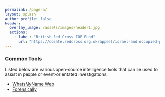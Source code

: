 ```yaml
---
permalink: /page-a/
layout: splash
author_profile: false
header:
  overlay_image: /assets/images/header1.jpg
  actions:
    - label: "British Red Cross IOP Fund"
      url: "https://donate.redcross.org.uk/appeal/israel-and-occupied-palestinian-territory-appeal?c_code=175151&c_source=google&c_name=General%20Fund%20Appeal&adg=pure%20brand&c_creative=brand&c_medium=cpc&gclid=CjwKCAjwp8OpBhAFEiwAG7NaErpKF2ZkByfbf4HyIiwfvIBnV3jozBrWhdkweuU3PeCuBWCgiFyL2RoChQYQAvD_BwE"
---
```


<h3> Common Tools </h3>

<p> Listed below are various open-source intelligence tools that can be used to assist in people or event-orientated investigations: </p>
<ul>
  <li><a href="https://whatsmyname.app/">WhatsMyName Web</a></li>
  <li><a href="https://29a.ch/photo-forensics/#forensic-magnifier">Forensically</a></li>
</ul>

